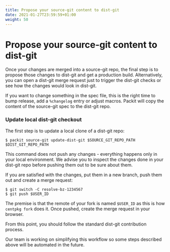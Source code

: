```yaml
---
title: Propose your source-git content to dist-git
date: 2021-01-27T23:59:59+01:00
weight: 50
---
```


# Propose your source-git content to dist-git

Once your changes are merged into a source-git repo, the final step is to
propose those changes to dist-git and get a production build. Alternatively,
you can open a dist-git merge request just to trigger the dist-git checks or
see how the changes would look in dist-git.

If you want to change something in the spec file, this is the right time to
bump release, add a `%changelog` entry or adjust macros. Packit will copy the
content of the source-git spec to the dist-git repo.


### Update local dist-git checkout

The first step is to update a local clone of a dist-git repo:

    $ packit source-git update-dist-git $SOURCE_GIT_REPO_PATH $DIST_GIT_REPO_PATH

This command does not push any changes - everything happens only in your local
environment. We advise you to inspect the changes done in your dist-git repo
before pushing them out to be sure about them.

If you are satisfied with the changes, put them in a new branch, push them out
and create a merge request:

    $ git switch -C resolve-bz-1234567
    $ git push $USER_ID

The premise is that the remote of your fork is named `$USER_ID` as this is how
`centpkg fork` does it. Once pushed, create the merge request in your browser.

From this point, you should follow the standard dist-git contribution process.

Our team is working on simplifying this workflow so some steps described above
will be automated in the future.
